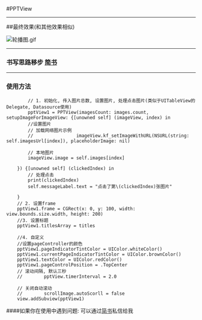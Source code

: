 #PPTView



-----

##最终效果(和其他效果相似)


![轮播图.gif](http://upload-images.jianshu.io/upload_images/1271831-ae8f562e2e164182.gif?imageMogr2/auto-orient/strip)


---

### 书写思路移步 [简书](http://www.jianshu.com/p/2cbda66343d7)

---

### 使用方法
	
			// 1. 初始化, 传入图片总数, 设置图片, 处理点击图片(类似于UITableView的Delegate, Datasource使用)
	        pptView1 = PPTView(imagesCount: images.count, setupImageForImageView: {[unowned self] (imageView, index) in
            //设置图片
            // 加载网络图片示例
            //                imageView.kf_setImageWithURL(NSURL(string: self.imagesUrl[index]), placeholderImage: nil)
            
            // 本地图片
            imageView.image = self.images[index]
            
        }) {[unowned self] (clickedIndex) in
            // 处理点击
            print(clickedIndex)
            self.messageLabel.text = "点击了第\(clickedIndex)张图片"
            
        }
        // 2. 设置frame
        pptView1.frame = CGRect(x: 0, y: 100, width: view.bounds.size.width, height: 200)
        //3. 设置标题
        pptView1.titlesArray = titles
        
        //4. 自定义
        //设置pageController的颜色
        pptView1.pageIndicatorTintColor = UIColor.whiteColor()
        pptView1.currentPageIndicatorTintColor = UIColor.brownColor()
        pptView1.textColor = UIColor.redColor()
        pptView1.pageControlPosition = .TopCenter
        // 滚动间隔, 默认三秒
        //        pptView.timerInterval = 2.0
        
        // 关闭自动滚动
        //        scrollImage.autoScorll = false
        view.addSubview(pptView1)





####如果你在使用中遇到问题: 可以通过[简书](http://www.jianshu.com/users/fb31a3d1ec30/latest_articles)私信给我
